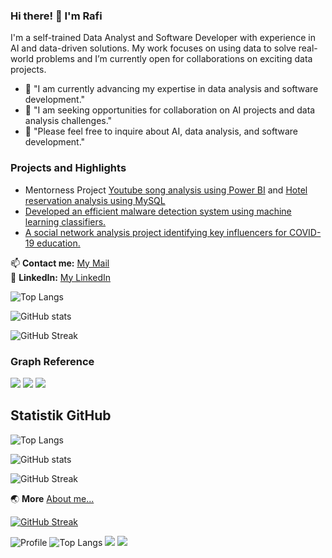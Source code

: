 ### Hi there! 👋 I'm Rafi

I'm a self-trained Data Analyst and Software Developer with experience in AI and data-driven solutions. My work focuses on using data to solve real-world problems and I’m currently open for collaborations on exciting data projects.

- 🌱 "I am currently advancing my expertise in data analysis and software development."
- 👯 "I am seeking opportunities for collaboration on AI projects and data analysis challenges."
- 💬 "Please feel free to inquire about AI, data analysis, and software development."

### Projects and Highlights
- Mentorness Project [Youtube song analysis using Power BI](https://github.com/Rafi2401/youtube-song-analysis-with-powerbi) and [Hotel reservation analysis using MySQL](https://github.com/Rafi2401/hotel-reservation-analysis-mysql)
- [Developed an efficient malware detection system using machine learning classifiers.](https://github.com/rafi2401/psvm-smo-dekomposisi)
- [A social network analysis project identifying key influencers for COVID-19 education.](https://github.com/rafi2401/twitter-sna-covid19)

📫 **Contact me:** [My Mail](mailto:rafikerja2401@gmail.com)<br>
💼 **LinkedIn:** [My LinkedIn](https://linkedin.com/in/Rafi2401)


![Top Langs](https://github-readme-stats.vercel.app/api/top-langs/?username=rafi2401&Layout=compact&theme=dracula)

![GitHub stats](https://github-readme-stats.vercel.app/api?username=rafi2401&show_icons=true&theme=radical&count_private=true&hide=contribs)

![GitHub Streak](https://streak-stats.demolab.com/?user=rafi2401&theme=radical)


### Graph Reference
![](https://github-readme-stats.vercel.app)
![](https://github-profile-summary-cards.vercel.app)
![](https://github-readme-streak-stats.herokuapp.com)

## Statistik GitHub

![Top Langs](https://github-readme-stats.vercel.app/api/cards/top-langs/?username=rafi2401&theme=dracula)

![GitHub stats](https://github-readme-stats.vercel.app/api?username=rafi2401&show_icons=true&layout=compact&theme=dracula&count_private=true&hide=contribs)

![GitHub Streak](https://streak-stats.demolab.com/?user=rafi2401&theme=dracula)

🌏 **More** [About  me...](https://rafi2401.github.io)

[![GitHub Streak](https://github-readme-streak-stats.herokuapp.com?user=Rafi2401&theme=dark&hide_border=true&date_format=j%20M%5B%20Y%5D)](https://git.io/streak-stats)

![Profile](https://github-profile-summary-cards.vercel.app/api/cards/profile-details?username=Rafi2401&theme=dracula)
![Top Langs](https://github-readme-stats.vercel.app/api/top-langs/?username=rafi2401&layout=compact&theme=dracula)
![](https://github-profile-summary-cards.vercel.app/api/cards/repos-per-language?username=rafi2401&theme=dracula) 
![](https://github-profile-summary-cards.vercel.app/api/cards/stats?username=rafi2401&theme=dracula) 
